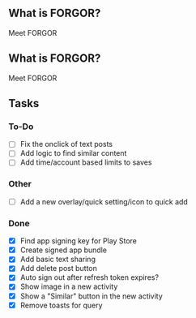 ## What is FORGOR?
Meet FORGOR

## What is FORGOR?
Meet FORGOR

## Tasks

### To-Do
- [ ] Fix the onclick of text posts
- [ ] Add logic to find similar content
- [ ] Add time/account based limits to saves

### Other
- [ ] Add a new overlay/quick setting/icon to quick add

### Done
- [x] Find app signing key for Play Store
- [x] Create signed app bundle
- [x] Add basic text sharing
- [x] Add delete post button
- [x] Auto sign out after refresh token expires?
- [x] Show image in a new activity
- [x] Show a "Similar" button in the new activity
- [x] Remove toasts for query